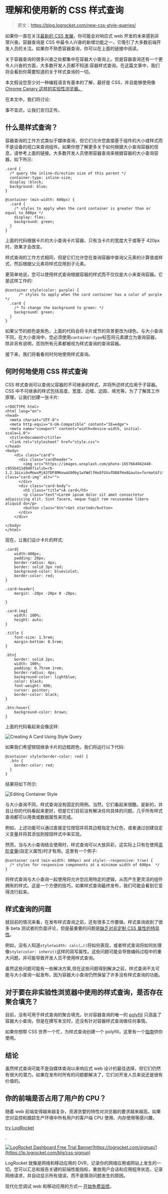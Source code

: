 # 理解和使用新的 CSS 样式查询

> 原文：<https://blog.logrocket.com/new-css-style-queries/>

如果你一直在关注[最新的 CSS 发展](https://blog.logrocket.com/cascade-layers-subgrid-container-queries-whats-new-css/#)，你可能会对响应式 web 开发的未来感到非常兴奋。容器查询是 CSS 中最令人兴奋的新增功能之一，它吸引了大多数前端开发人员的关注。如果你不熟悉容器查询，你可以在上面的链接中阅读。

关于容器查询的很多兴奋之处都集中在容器大小查询上。但是容器查询还有一个更令人兴奋的方面，大多数开发人员都不知道:容器样式查询。在这篇文章中，我们将会看到你需要知道的关于样式查询的一切。

本文假设您至少对一种编程语言有基本的了解，最好是 CSS，并且能够使用像 [Chrome Canary 这样的实验性浏览器。](https://www.google.com/chrome/canary/)

在本文中，我们将讨论:

事不宜迟，让我们言归正传。

## 什么是样式查询？

容器查询的工作方式类似于媒体查询，但它们允许您直接基于组件的大小或样式而不是设备的视口来查询组件。如果你想了解更多关于如何根据大小查询容器的信息，请参考上面的链接。大多数开发人员使用容器查询来根据容器的大小查询容器，如下所示:

```
.card {
  /* query the inline-direction size of this parent */
  container-type: inline-size;
  display :block;
  background: blue;
}

@container (min-width: 600px) {
  .card {
    /* styles to apply when the card container is greater than or equal to 600px */
    display: flex;
    background: green;
  }
}

```

上面的代码根据卡片的大小查询卡片容器，只有当卡片的宽度大于或等于 420px 时，效果才会改变。

样式查询的工作方式相同，但是它们允许您在查询容器中查询父元素的计算值或样式，然后根据父元素将样式应用到子元素。

更简单地说，您可以使用样式查询根据容器的样式而不仅仅是大小来查询容器。它是这样工作的:

```
@container style(color: purple) {
      /* styles to apply when the card container has a color of purple */
  .card {
    /* To change the background to green: */
    background: green;
  }
}

```

如果父节的颜色是紫色，上面的代码会将卡片或节的背景更改为绿色。与大小查询不同，在大小查询中，您必须使用`container-type`标签将元素建立为查询容器，除非另有说明，否则所有元素都被视为样式查询的查询容器。

接下来，我们将看看何时何地使用样式查询。

## 何时何地使用 CSS 样式查询

CSS 样式查询可以查询父容器的不可继承的样式，并将所述样式应用于子容器。CSS 中不可继承的样式包括高度、宽度、边框、边距、填充等。为了了解其工作原理，让我们创建一张卡片:

```
<!DOCTYPE html>
<html lang="en">
<head>
  <meta charset="UTF-8">
  <meta http-equiv="X-UA-Compatible" content="IE=edge">
  <meta name="viewport" content="width=device-width, initial-scale=1.0">
  <title>Document</title>
  <link rel="stylesheet" href="style.css">
</head>
<body>
    <div class="card">
      <div class="cardheader">
        <img src="https://images.unsplash.com/photo-1657664042448-c955b411d9d0?ixlib=rb-1.2.1&ixid=MnwxMjA3fDF8MHxwaG90by1wYWdlfHx8fGVufDB8fHx8&auto=format&fit=crop&w=1032&q=80" class="card-img" alt="">
      </div>
      <div class="card-body">
        <h5 class="title">A card</h5>
        <p class="text">Lorem ipsum dolor sit amet consectetur adipisicing elit. Sint facere, neque fugit rem recusandae libero aliquid do</p>
        <button class="btn">Get started</button>
      </div>
    </div>

</body>
</html>

```

现在，让我们设计卡片的样式:

```
.card{
    width:400px;
    padding: 20px;
    border-radius: 4px;
    border: solid 3px red;
    background-color: blueviolet;
    border-color: red;
}

.card-header{
    margin: -20px -20px 0 -20px;

}

.card-img{
    width: 100%;
    height: auto;
}

.title {
    font-size: 1.5rem;
    margin-bottom: 0.5rem;
}

.btn{
    border: solid 2px;
    width: 100%;
    padding: 0.75rem 1rem;
    border-radius: 4px;
    background-color: lightblue;
    color: black;
    font-weight: 600;
    cursor: pointer;
    border-color: black;
}

.btn:hover{
    background-color: brown;
}

```

上面的代码看起来会像这样:

![Creating A Card Using Style Query](img/a4bbe91da797e40109b03365a5c61a63.png)

如果我们希望按钮继承卡片的边框颜色，我们将运行以下代码:

```
@container style(border-color: red) {
  .btn {
    border-color: red;
  }
}

```

结果将如下所示:

![Editing Container Style](img/5beebef4575a4c6d62e891f70ff334ed.png)

与大小查询不同，样式查询没有固定的用例。当然，它们看起来很酷，是新的，并且让你的代码看起来更好，但是它们目前没有解决任何具体的问题。几乎所有样式查询都可以用类或数据属性来完成。

例如，上述功能可以通过直接定位按钮并将其边框指定为红色，或者通过创建自定义变量并将其添加到按钮样式中来实现。

然而，当与大小查询结合使用时，样式查询可以大放异彩，这实际上只有在使用[高阶变量](https://developer.mozilla.org/en-US/docs/Web/CSS/Using_CSS_custom_properties)(自定义属性)时才有用。这里有一个例子:

```
@container card (min-width: 600px) and style(--responsive: true) {
  /* styles for responsive components at a minimum width of 600px  */
}

```

将样式查询与大小查询一起使用将允许您应用特定的逻辑，从而产生更灵活的组件拥有的样式。这是一个方便的技巧，如果样式查询最终发布，我们可能会看到它变得流行起来。

## 样式查询的问题

就目前的情况来看，在发布样式查询之前，还有很多工作要做。样式查询收到了很多 beta 测试者的负面评论，但是最重要的问题是[缺乏对非定制 CSS 属性的特异性](https://github.com/w3c/csswg-drafts/issues/7185)。

例如，没有人知道`style(width: calc(…))`将如何表现，或者样式查询将如何处理像`style(color: inherit)`这样的简写属性。这些问题可能会导致编码过程中的重大问题，并可能导致开发人员不使用样式查询。

虽然这些问题可能有一些解决方案,但在这些问题得到解决之前，样式查询不太可能与大小查询一起发布，因为容器大小查询仍然保留了许多没有样式查询的功能。

## 对于要在非实验性浏览器中使用的样式查询，是否存在聚合填充？

目前，没有可用于样式查询的聚合填充。针对容器查询的唯一的 [polyfill](https://github.com/GoogleChromeLabs/container-query-polyfill) 只涵盖了容器大小查询，但是在撰写本文时，还没有针对容器样式查询做任何事情。

如果你想帮 CSS 世界一个忙，为样式查询创建一个 polyfill，这里有一个[指南](https://philipwalton.com/articles/the-dark-side-of-polyfilling-css/)供你使用。

## 结论

虽然样式查询可能不是自媒体查询以来响应式 web 设计的最佳选择，但它们仍然有很大的潜力。如果在发布时所有的问题都解决了，它们对开发人员来说还是很有价值的。

## 你的前端是否占用了用户的 CPU？

随着 web 前端变得越来越复杂，资源贪婪的特性对浏览器的要求越来越高。如果您对监控和跟踪生产环境中所有用户的客户端 CPU 使用、内存使用等感兴趣，

[try LogRocket](https://lp.logrocket.com/blg/css-signup)

.

[![LogRocket Dashboard Free Trial Banner](img/dacb06c713aec161ffeaffae5bd048cd.png)](https://lp.logrocket.com/blg/css-signup)[https://logrocket.com/signup/](https://lp.logrocket.com/blg/css-signup)

LogRocket 就像是网络和移动应用的 DVR，记录你的网络应用或网站上发生的一切。您可以汇总和报告关键的前端性能指标，重放用户会话和应用程序状态，记录网络请求，并自动显示所有错误，而不是猜测问题发生的原因。

现代化您调试 web 和移动应用的方式— [开始免费监控](https://lp.logrocket.com/blg/css-signup)。